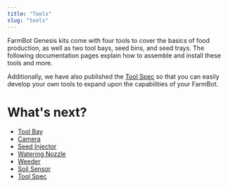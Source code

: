 ```yaml
---
title: "Tools"
slug: "tools"
---
```


FarmBot Genesis kits come with four tools to cover the basics of food production, as well as two tool bays, seed bins, and seed trays. The following documentation pages explain how to assemble and install these tools and more.

Additionally, we have also published the [Tool Spec](tools/tool-spec.md) so that you can easily develop your own tools to expand upon the capabilities of your FarmBot.

# What's next?

 * [Tool Bay](tools/tool-bay.md)
 * [Camera](tools/camera.md)
 * [Seed Injector](tools/seed-injector.md)
 * [Watering Nozzle](tools/watering-nozzle.md)
 * [Weeder](tools/weeder.md)
 * [Soil Sensor](tools/soil-sensor.md)
 * [Tool Spec](tools/tool-spec.md)
